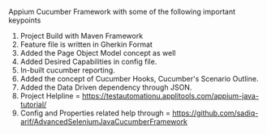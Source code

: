 Appium Cucumber Framework with some of the following important keypoints

1. Project Build with Maven Framework
2. Feature file is written in Gherkin Format
3. Added the Page Object Model concept as well
4. Added Desired Capabilities in config file.
5. In-built cucumber reporting.
6. Added the concept of Cucumber Hooks, Cucumber's Scenario Outline.
7. Added the Data Driven dependency through JSON.
8. Project Helpline = https://testautomationu.applitools.com/appium-java-tutorial/
9. Config and Properties related help through = https://github.com/sadiq-arif/AdvancedSeleniumJavaCucumberFramework

